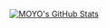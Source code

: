 [![MOYO's GitHub Stats](https://github-readme-stats.vercel.app/api?username=moolex&show_icons=true&include_all_commits=true&theme=dracula)](https://github.com/moolex)
